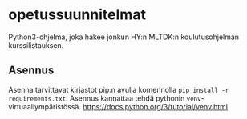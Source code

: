 # opetussuunnitelmat
Python3-ohjelma, joka hakee jonkun HY:n MLTDK:n koulutusohjelman kurssilistauksen.

## Asennus
Asenna tarvittavat kirjastot pip:n avulla komennolla ```pip install -r requirements.txt```.
Asennus kannattaa tehdä pythonin ``venv``-virtuaaliympäristössä. <https://docs.python.org/3/tutorial/venv.html>
